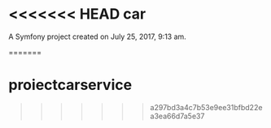 <<<<<<< HEAD
car
===

A Symfony project created on July 25, 2017, 9:13 am.

=======
# proiectcarservice
>>>>>>> a297bd3a4c7b53e9ee31bfbd22ea3ea66d7a5e37
